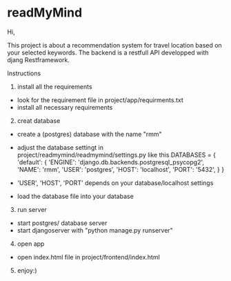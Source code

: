 # readMyMind

Hi, 

This project is about a recommendation system for travel location based on your selected keywords.
The backend is a restfull API developped with djang Restframework.



Instructions

1. install all the requirements
 -  look for the requirement file in project/app/requirments.txt
 -  install all necessary requirements



2. creat database

- create a (postgres) database with the name "rmm"
- adjust the database settingt in project/readmymind/readmymind/settings.py like this 
              DATABASES = {
                  'default': {
                      'ENGINE': 'django.db.backends.postgresql_psycopg2',
                      'NAME': 'rmm',
                      'USER': 'postgres',
                      'HOST': 'localhost',
                      'PORT': '5432',
                  }
              }
 - 'USER', 'HOST', 'PORT' depends on your database/localhost settings
 
 - load the database file into your database
 
 
 
 
 3. run server
 - start postgres/ database server
 - start djangoserver with "python manage.py runserver"
 
 
 
 4. open app
 - open index.html file in project/frontend/index.html
 
 
 
 5. enjoy:)
 
 

